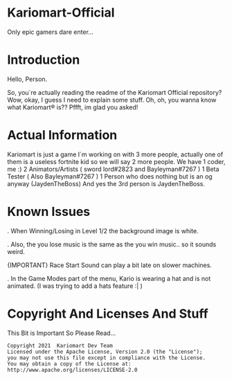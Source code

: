 # Kariomart-Official
Only epic gamers dare enter...


# Introduction

Hello, Person.

So, you`re actually reading the readme of the Kariomart Official repository?
Wow, okay, I guess I need to explain some stuff.
Oh, oh, you wanna know what Kariomart® is??
Pffft, im glad you asked!

# Actual Information

Kariomart is just a game I`m working on with 3 more people,
actually one of them is a useless fortnite kid so we will say 2 more people.
We have 1 coder, me :)
2 Animators/Artists ( sword lord#2823 and Bayleyman#7267 )
1 Beta Tester ( Also Bayleyman#7267 )
1 Person who does nothing but is an og anyway (JaydenTheBoss)
And yes the 3rd person is JaydenTheBoss.

# Known Issues

. When Winning/Losing in Level 1/2 the background image is white.

. Also, the you lose music is the same as the you win music.. so it sounds weird.

{IMPORTANT} Race Start Sound can play a bit late on slower machines.

. In the Game Modes part of the menu, Kario is wearing a hat and is not animated.
(I was trying to add a hats feature :| )

# Copyright And Licenses And Stuff
    
This Bit is Important So Please Read...

    Copyright 2021  Kariomart Dev Team
    Licensed under the Apache License, Version 2.0 (the "License");
    you may not use this file except in compliance with the License.
    You may obtain a copy of the License at:
    http://www.apache.org/licenses/LICENSE-2.0
